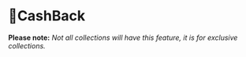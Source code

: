 # 🔹CashBack

&#x20;            **Please note:** _Not all collections will have this feature, it is for exclusive collections._

